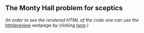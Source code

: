 ## The Monty Hall problem for sceptics

*(In order to see the rendered HTML of the code one can use the [htmlpreview](https://htmlpreview.github.io/) webpage by clicking [here](https://htmlpreview.github.io/?https://github.com/joanmb/The_Monty_Hall_problem_for_sceptics/blob/main/The_Monty_Hall_problem_for_sceptics.nb.html).)*
